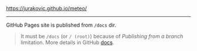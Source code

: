
<https://jurakovic.github.io/meteo/>

* * *

GitHub Pages site is published from `/docs` dir.

> It must be `/docs` (or `/ (root)`) because of *Publishing from a branch* limitation. More details in GitHub [docs](https://docs.github.com/en/pages/getting-started-with-github-pages/configuring-a-publishing-source-for-your-github-pages-site#publishing-from-a-branch).
